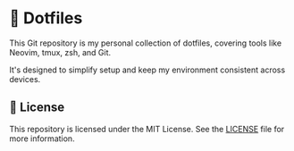 # :wrench: Dotfiles

This Git repository is my personal collection of dotfiles, covering tools like
Neovim, tmux, zsh, and Git. 

It's designed to simplify setup and keep my environment consistent across
devices.

## :ledger: License
This repository is licensed under the MIT License. See the [LICENSE](./LICENSE) file for more information.
